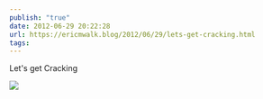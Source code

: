 ```yaml
---
publish: "true"
date: 2012-06-29 20:22:28
url: https://ericmwalk.blog/2012/06/29/lets-get-cracking.html
tags: 
---
```


Let's get Cracking

![](https://ericmwalk.blog/uploads/2022/41dcec7dfd.jpg)